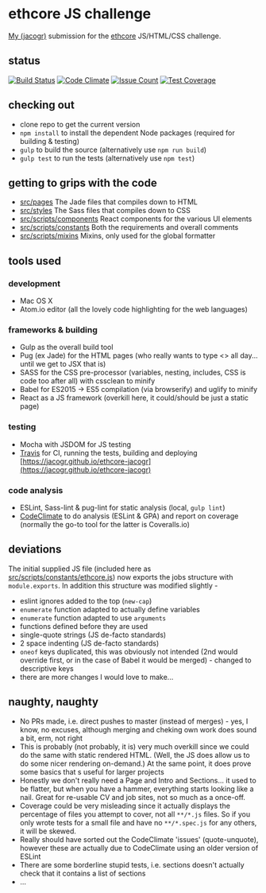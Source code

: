 # ethcore JS challenge

[My (jacogr)](https://github.com/jacogr) submission for the [ethcore](https://ethcore.io) JS/HTML/CSS challenge.

## status

[![Build Status](https://travis-ci.org/jacogr/ethcore-jacogr.svg?branch=master)](https://travis-ci.org/jacogr/ethcore-jacogr)
[![Code Climate](https://codeclimate.com/github/jacogr/ethcore-jacogr/badges/gpa.svg)](https://codeclimate.com/github/jacogr/ethcore-jacogr)
[![Issue Count](https://codeclimate.com/github/jacogr/ethcore-jacogr/badges/issue_count.svg)](https://codeclimate.com/github/jacogr/ethcore-jacogr)
[![Test Coverage](https://codeclimate.com/github/jacogr/ethcore-jacogr/badges/coverage.svg)](https://codeclimate.com/github/jacogr/ethcore-jacogr/coverage)

## checking out

- clone repo to get the current version
- `npm install` to install the dependent Node packages (required for building & testing)
- `gulp` to build the source (alternatively use `npm run build`)
- `gulp test` to run the tests (alternatively use `npm test`)

## getting to grips with the code

- [src/pages](tree/master/src/pages) The Jade files that compiles down to HTML
- [src/styles](tree/master/src/styles) The Sass files that compiles down to CSS
- [src/scripts/components](tree/master/src/scripts/components) React components for the various UI elements
- [src/scripts/constants](tree/master/src/scripts/constants) Both the requirements and overall comments
- [src/scripts/mixins](tree/master/src/scripts/mixins) Mixins, only used for the global formatter

## tools used

### development

- Mac OS X
- Atom.io editor (all the lovely code highlighting for the web languages)

### frameworks & building

- Gulp as the overall build tool
- Pug (ex Jade) for the HTML pages (who really wants to type <> all day... until we get to JSX that is)
- SASS for the CSS pre-processor (variables, nesting, includes, CSS is code too after all) with cssclean to minify
- Babel for ES2015 -> ES5 compilation (via browserify) and uglify to minify
- React as a JS framework (overkill here, it could/should be just a static page)

### testing

- Mocha with JSDOM for JS testing
- [Travis](https://travis-ci.org/jacogr/ethcore-jacogr) for CI, running the tests, building and deploying [https://jacogr.github.io/ethcore-jacogr](https://jacogr.github.io/ethcore-jacogr)

### code analysis

- ESLint, Sass-lint & pug-lint for static analysis (local, `gulp lint`)
- [CodeClimate](https://codeclimate.com/github/jacogr/ethcore-jacogr) to do analysis (ESLint & GPA) and report on coverage (normally the go-to tool for the latter is Coveralls.io)

## deviations

The initial supplied JS file (included here as [src/scripts/constants/ethcore.js](tree/master/src/scripts/constants/ethcore.js)) now exports the jobs structure with `module.exports`. In addition this structure was modified slightly -

- eslint ignores added to the top (`new-cap`)
- `enumerate` function adapted to actually define variables
- `enumerate` function adapted to use `arguments`
- functions defined before they are used
- single-quote strings (JS de-facto standards)
- 2 space indenting (JS de-facto standards)
- `oneof` keys duplicated, this was obviously not intended (2nd would override first, or in the case of Babel it would be merged) - changed to descriptive keys
- there are more changes I would love to make...

## naughty, naughty

- No PRs made, i.e. direct pushes to master (instead of merges) - yes, I know, no excuses, although merging and cheking own work does sound a bit, erm, not right
- This is probably (not probably, it is) very much overkill since we could do the same with static rendered HTML. (Well, the JS does allow us to do some nicer rendering on-demand.) At the same point, it does prove some basics that s useful for larger projects
- Honestly we don't really need a Page and Intro and Sections... it used to be flatter, but when you have a hammer, everything starts looking like a nail. Great for re-usable CV and job sites, not so much as a once-off.
- Coverage could be very misleading since it actually displays the percentage of files you attempt to cover, not all `**/*.js` files. So if you only wrote tests for a small file and have no `**/*.spec.js` for any others, it will be skewed.
- Really should have sorted out the CodeClimate 'issues' (quote-unquote), however these are actually due to CodeClimate using an older version of ESLint
- There are some borderline stupid tests, i.e. sections doesn't actually check that it contains a list of sections
- ...
